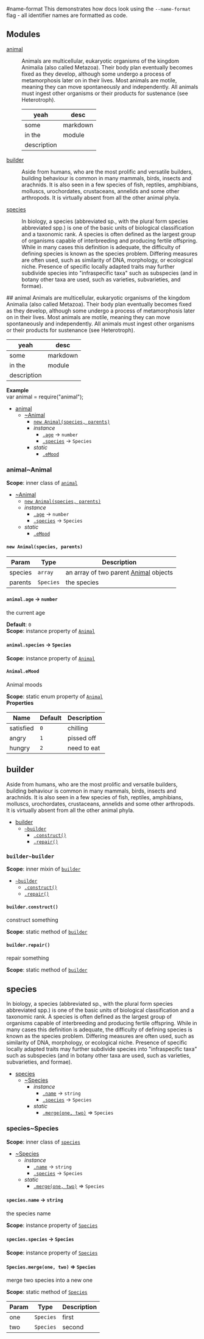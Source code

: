 #name-format
This demonstrates how docs look using the `--name-format` flag - all identifier names are formatted as code.

## Modules
<dl>
<dt><a href="#module_animal">animal</a></dt>
<dd><p>Animals are multicellular, eukaryotic organisms of the kingdom Animalia (also called Metazoa). Their body plan eventually becomes fixed as they develop, although some undergo a process of metamorphosis later on in their lives. Most animals are motile, meaning they can move spontaneously and independently. All animals must ingest other organisms or their products for sustenance (see Heterotroph).</p>
<table>
<thead>
<tr>
<th>yeah</th>
<th>desc</th>
</tr>
</thead>
<tbody>
<tr>
<td>some</td>
<td>markdown</td>
</tr>
<tr>
<td>in the</td>
<td>module</td>
</tr>
<tr>
<td>description</td>
<td></td>
</tr>
</tbody>
</table>
</dd>
<dt><a href="#module_builder">builder</a></dt>
<dd><p>Aside from humans, who are the most prolific and versatile builders, building behaviour is common in many mammals, birds, insects and arachnids. It is also seen in a few species of fish, reptiles, amphibians, molluscs, urochordates, crustaceans, annelids and some other arthropods. It is virtually absent from all the other animal phyla.</p>
</dd>
<dt><a href="#module_species">species</a></dt>
<dd><p>In biology, a species (abbreviated sp., with the plural form species abbreviated spp.) is one of the basic units of biological classification and a taxonomic rank. A species is often defined as the largest group of organisms capable of interbreeding and producing fertile offspring. While in many cases this definition is adequate, the difficulty of defining species is known as the species problem. Differing measures are often used, such as similarity of DNA, morphology, or ecological niche. Presence of specific locally adapted traits may further subdivide species into &quot;infraspecific taxa&quot; such as subspecies (and in botany other taxa are used, such as varieties, subvarieties, and formae).</p>
</dd>
</dl>
<a name="module_animal"></a>
## animal
Animals are multicellular, eukaryotic organisms of the kingdom Animalia (also called Metazoa). Their body plan eventually becomes fixed as they develop, although some undergo a process of metamorphosis later on in their lives. Most animals are motile, meaning they can move spontaneously and independently. All animals must ingest other organisms or their products for sustenance (see Heterotroph).

| yeah | desc |
| ---- | ---- |
| some | markdown |
| in the | module |
| description | |

**Example**  
var animal = require("animal");


* [animal](#module_animal)
  * [~Animal](#module_animal..Animal)
    * [`new Animal(species, parents)`](#new_module_animal..Animal_new)
    * _instance_
      * [`.age`](#module_animal..Animal#age) → <code>number</code>
      * [`.species`](#module_animal..Animal#species) → <code>Species</code>
    * _static_
      * [`.eMood`](#module_animal..Animal.eMood)

<a name="module_animal..Animal"></a>
### animal~Animal
**Scope**: inner class of <code>[animal](#module_animal)</code>  

* [~Animal](#module_animal..Animal)
  * [`new Animal(species, parents)`](#new_module_animal..Animal_new)
  * _instance_
    * [`.age`](#module_animal..Animal#age) → <code>number</code>
    * [`.species`](#module_animal..Animal#species) → <code>Species</code>
  * _static_
    * [`.eMood`](#module_animal..Animal.eMood)

<a name="new_module_animal..Animal_new"></a>
#### `new Animal(species, parents)`

| Param | Type | Description |
| --- | --- | --- |
| species | <code>array</code> | an array of two parent [Animal](Animal) objects |
| parents | <code>Species</code> | the species |

<a name="module_animal..Animal#age"></a>
#### `animal.age` → <code>number</code>
the current age

**Default**: <code>0</code>  
**Scope**: instance property of <code>[Animal](#module_animal..Animal)</code>  
<a name="module_animal..Animal#species"></a>
#### `animal.species` → <code>Species</code>
**Scope**: instance property of <code>[Animal](#module_animal..Animal)</code>  
<a name="module_animal..Animal.eMood"></a>
#### `Animal.eMood`
Animal moods

**Scope**: static enum property of <code>[Animal](#module_animal..Animal)</code>  
**Properties**

| Name | Default | Description |
| --- | --- | --- |
| satisfied | <code>0</code> | chilling |
| angry | <code>1</code> | pissed off |
| hungry | <code>2</code> | need to eat |

<a name="module_builder"></a>
## builder
Aside from humans, who are the most prolific and versatile builders, building behaviour is common in many mammals, birds, insects and arachnids. It is also seen in a few species of fish, reptiles, amphibians, molluscs, urochordates, crustaceans, annelids and some other arthropods. It is virtually absent from all the other animal phyla.


* [builder](#module_builder)
  * [`~builder`](#module_builder..builder)
    * [`.construct()`](#module_builder..builder.construct)
    * [`.repair()`](#module_builder..builder.repair)

<a name="module_builder..builder"></a>
### `builder~builder`
**Scope**: inner mixin of <code>[builder](#module_builder)</code>  

* [`~builder`](#module_builder..builder)
  * [`.construct()`](#module_builder..builder.construct)
  * [`.repair()`](#module_builder..builder.repair)

<a name="module_builder..builder.construct"></a>
#### `builder.construct()`
construct something

**Scope**: static method of <code>[builder](#module_builder..builder)</code>  
<a name="module_builder..builder.repair"></a>
#### `builder.repair()`
repair something

**Scope**: static method of <code>[builder](#module_builder..builder)</code>  
<a name="module_species"></a>
## species
In biology, a species (abbreviated sp., with the plural form species abbreviated spp.) is one of the basic units of biological classification and a taxonomic rank. A species is often defined as the largest group of organisms capable of interbreeding and producing fertile offspring. While in many cases this definition is adequate, the difficulty of defining species is known as the species problem. Differing measures are often used, such as similarity of DNA, morphology, or ecological niche. Presence of specific locally adapted traits may further subdivide species into "infraspecific taxa" such as subspecies (and in botany other taxa are used, such as varieties, subvarieties, and formae).


* [species](#module_species)
  * [~Species](#module_species..Species)
    * _instance_
      * [`.name`](#module_species..Species#name) → <code>string</code>
      * [`.species`](#module_species..Species#species) → <code>Species</code>
    * _static_
      * [`.merge(one, two)`](#module_species..Species.merge) ⇒ <code>Species</code>

<a name="module_species..Species"></a>
### species~Species
**Scope**: inner class of <code>[species](#module_species)</code>  

* [~Species](#module_species..Species)
  * _instance_
    * [`.name`](#module_species..Species#name) → <code>string</code>
    * [`.species`](#module_species..Species#species) → <code>Species</code>
  * _static_
    * [`.merge(one, two)`](#module_species..Species.merge) ⇒ <code>Species</code>

<a name="module_species..Species#name"></a>
#### `species.name` → <code>string</code>
the species name

**Scope**: instance property of <code>[Species](#module_species..Species)</code>  
<a name="module_species..Species#species"></a>
#### `species.species` → <code>Species</code>
**Scope**: instance property of <code>[Species](#module_species..Species)</code>  
<a name="module_species..Species.merge"></a>
#### `Species.merge(one, two)` ⇒ <code>Species</code>
merge two species into a new one

**Scope**: static method of <code>[Species](#module_species..Species)</code>  

| Param | Type | Description |
| --- | --- | --- |
| one | <code>Species</code> | first |
| two | <code>Species</code> | second |

